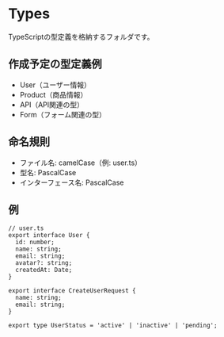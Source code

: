 # Types

TypeScriptの型定義を格納するフォルダです。

## 作成予定の型定義例

- User（ユーザー情報）
- Product（商品情報）
- API（API関連の型）
- Form（フォーム関連の型）

## 命名規則

- ファイル名: camelCase（例: user.ts）
- 型名: PascalCase
- インターフェース名: PascalCase

## 例

```tsx
// user.ts
export interface User {
  id: number;
  name: string;
  email: string;
  avatar?: string;
  createdAt: Date;
}

export interface CreateUserRequest {
  name: string;
  email: string;
}

export type UserStatus = 'active' | 'inactive' | 'pending';
```
